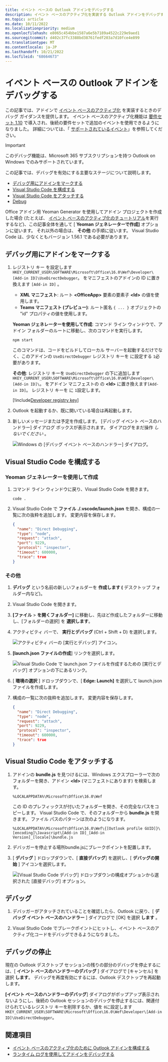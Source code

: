 ```yaml
---
title: イベント ベースの Outlook アドインをデバッグする
description: イベント ベースのアクティブ化を実装する Outlook アドインをデバッグする方法について説明します。
ms.topic: article
ms.date: 10/11/2022
ms.localizationpriority: medium
ms.openlocfilehash: e8065c454bbe1587a6e5b7189a4522c229e9aed1
ms.sourcegitcommit: d402c37fc3388bd38761fedf203a7d10fce4e899
ms.translationtype: MT
ms.contentlocale: ja-JP
ms.lasthandoff: 10/21/2022
ms.locfileid: "68664673"
---
```

# <a name="debug-your-event-based-outlook-add-in"></a>イベント ベースの Outlook アドインをデバッグする

この記事では、アドインで [イベント ベースのアクティブ化](autolaunch.md) を実装するときのデバッグ ガイダンスを提供します。 イベント ベースのアクティブ化機能は [要件セット 1.10](/javascript/api/requirement-sets/outlook/requirement-set-1.10/outlook-requirement-set-1.10) で導入され、後続の要件セットで追加のイベントを使用できるようになりました。 詳細については、「 [サポートされているイベント](autolaunch.md#supported-events)」を参照してください。

> [!IMPORTANT]
> このデバッグ機能は、Microsoft 365 サブスクリプションを持つ Outlook on Windows でのみサポートされています。

この記事では、デバッグを有効にする主要なステージについて説明します。

- [デバッグ用にアドインをマークする](#mark-your-add-in-for-debugging)
- [Visual Studio Code を構成する](#configure-visual-studio-code)
- [Visual Studio Code をアタッチする](#attach-visual-studio-code)
- [Debug](#debug)

Office アドイン用 Yeoman Generator を使用してアドイン プロジェクトを作成した場合 (たとえば、 [イベント ベースのアクティブ化のチュートリアル](autolaunch.md)を実行するなど)、この記事全体を通して [ **Yeoman ジェネレーターで作成]** オプションに従います。 それ以外の場合は、 **その他** の手順に従います。 Visual Studio Code は、少なくともバージョン 1.56.1 である必要があります。

## <a name="mark-your-add-in-for-debugging"></a>デバッグ用にアドインをマークする

1. レジストリ キー を設定します `HKEY_CURRENT_USER\SOFTWARE\Microsoft\Office\16.0\Wef\Developer\[Add-in ID]\UseDirectDebugger`。 をマニフェストのアドインの ID に置き換えます `[Add-in ID]` 。

    - **XML マニフェスト**: ルート **\<OfficeApp\>** 要素の要素子 **\<Id\>** の値を使用します。
    - **Teams マニフェスト (プレビュー)**: ルート匿名 `{ ... }` オブジェクトの "id" プロパティの値を使用します。

    **Yeoman ジェネレーターを使用して作成**: コマンド ライン ウィンドウで、アドイン フォルダーのルートに移動し、次のコマンドを実行します。

    ```command&nbsp;line
    npm start
    ```

    このコマンドは、コードをビルドしてローカル サーバーを起動するだけでなく、このアドインの `UseDirectDebugger` レジストリ キーを に設定する `1`必要があります。

    **その他**: レジストリ キーを `UseDirectDebugger` の下に追加します `HKEY_CURRENT_USER\SOFTWARE\Microsoft\Office\16.0\WEF\Developer\[Add-in ID]\`。 をアドイン マニフェストの の **\<Id\>** に置き換えます`[Add-in ID]`。 レジストリ キーを に `1`設定します。

    [!include[Developer registry key](../includes/developer-registry-key.md)]

1. Outlook を起動するか、既に開いている場合は再起動します。
1. 新しいメッセージまたは予定を作成します。 [デバッグ イベント ベースのハンドラー] ダイアログ ボックスが表示されます。 ダイアログをまだ操作 *しないでください* 。

    ![Windows の [デバッグ イベント ベースのハンドラー] ダイアログ。](../images/outlook-win-autolaunch-debug-dialog.png)

## <a name="configure-visual-studio-code"></a>Visual Studio Code を構成する

### <a name="created-with-yeoman-generator"></a>Yeoman ジェネレーターを使用して作成

1. コマンド ライン ウィンドウに戻り、Visual Studio Code を開きます。

    ```command&nbsp;line
    code .
    ```

1. Visual Studio Code で **ファイル ./.vscode/launch.json** を開き、構成の一覧に次の抜粋を追加します。 変更内容を保存します。

    ```json
    {
      "name": "Direct Debugging",
      "type": "node",
      "request": "attach",
      "port": 9229,
      "protocol": "inspector",
      "timeout": 600000,
      "trace": true
    }
    ```

### <a name="other"></a>その他

1. **デバッグ** という名前の新しいフォルダーを **作成します (** デスクトップ フォルダー内など)。
1. Visual Studio Code を開きます。
1. **[ファイル** > **を開くフォルダー]** に移動し、先ほど作成したフォルダーに移動し、[フォルダーの選択] を **選択します**。
1. アクティビティ バーで、 **実行とデバッグ** (Ctrl + Shift + D) を選択します。

    ![アクティビティ バーの [実行とデバッグ] アイコン。](../images/vs-code-debug.png)

1. **[launch.json ファイルの作成**] リンクを選択します。

    ![Visual Studio Code で launch.json ファイルを作成するための [実行とデバッグ] オプションの下にあるリンク。](../images/vs-code-create-launch.json.png)

1. [ **環境の選択** ] ドロップダウンで、[ **Edge: Launch]** を選択して launch.json ファイルを作成します。
1. 構成の一覧に次の抜粋を追加します。 変更内容を保存します。

    ```json
    {
      "name": "Direct Debugging",
      "type": "node",
      "request": "attach",
      "port": 9229,
      "protocol": "inspector",
      "timeout": 600000,
      "trace": true
    }
    ```

## <a name="attach-visual-studio-code"></a>Visual Studio Code をアタッチする

1. アドインの **bundle.js** を見つけるには、Windows エクスプローラーで次のフォルダーを開き、アドイン **\<Id\>** (マニフェストにあります) を検索します。

    ```text
    %LOCALAPPDATA%\Microsoft\Office\16.0\Wef
    ```

    この ID のプレフィックスが付いたフォルダーを開き、その完全なパスをコピーします。 Visual Studio Code で、そのフォルダーから **bundle.js** を開きます。 ファイル パスのパターンは次のようになります。

    `%LOCALAPPDATA%\Microsoft\Office\16.0\Wef\{[Outlook profile GUID]}\[encoding]\Javascript\[Add-in ID]_[Add-in Version]_[locale]\bundle.js`

1. デバッガーを停止する場所bundle.jsにブレークポイントを配置します。
1. [ **デバッグ** ] ドロップダウンで、[ **直接デバッグ**] を選択し、[ **デバッグの開始** ] アイコンを選択します。

    ![[Visual Studio Code デバッグ] ドロップダウンの構成オプションから選択された [直接デバッグ] オプション。](../images/outlook-win-autolaunch-debug-vsc.png)

## <a name="debug"></a>デバッグ

1. デバッガーがアタッチされていることを確認したら、Outlook に戻り、[ **デバッグ イベント ベースのハンドラー** ] ダイアログで [OK] を選択 **します** 。

1. Visual Studio Code でブレークポイントにヒットし、イベント ベースのアクティブ化コードをデバッグできるようになりました。

## <a name="stop-debugging"></a>デバッグの停止

現在の Outlook デスクトップ セッションの残りの部分のデバッグを停止するには、[ **イベント ベースのハンドラーのデバッグ** ] ダイアログで [キャンセル] を選択 **します**。 デバッグを再度有効にするには、Outlook デスクトップを再起動します。

**[イベント ベースのハンドラーのデバッグ**] ダイアログがポップアップ表示されないようにし、後続の Outlook セッションのデバッグを停止するには、関連付けられているレジストリ キーを削除するか、値を `0`に設定します`HKEY_CURRENT_USER\SOFTWARE\Microsoft\Office\16.0\Wef\Developer\[Add-in ID]\UseDirectDebugger`。

## <a name="see-also"></a>関連項目

- [イベント ベースのアクティブ化のために Outlook アドインを構成する](autolaunch.md)
- [ランタイム ログを使用してアドインをデバッグする](../testing/runtime-logging.md#runtime-logging-on-windows)
